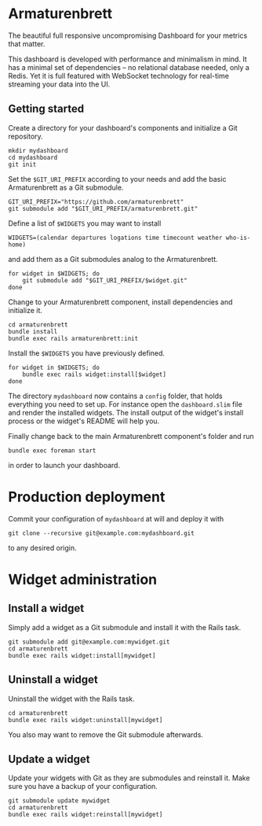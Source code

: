 # Armaturenbrett

The beautiful full responsive uncompromising Dashboard for your metrics that matter.

This dashboard is developed with performance and minimalism in mind. It has a minimal set of dependencies – no relational database needed, only a Redis. Yet it is full featured with WebSocket technology for real-time streaming your data into the UI.

## Getting started

Create a directory for your dashboard's components and initialize a Git repository.

```
mkdir mydashboard
cd mydashboard
git init
```

Set the `$GIT_URI_PREFIX` according to your needs and add the basic Armaturenbrett as a Git submodule.

```
GIT_URI_PREFIX="https://github.com/armaturenbrett"
git submodule add "$GIT_URI_PREFIX/armaturenbrett.git"
```

Define a list of `$WIDGETS` you may want to install

```
WIDGETS=(calendar departures logations time timecount weather who-is-home)
```

and add them as a Git submodules analog to the Armaturenbrett.

```
for widget in $WIDGETS; do
	git submodule add "$GIT_URI_PREFIX/$widget.git"
done
```

Change to your Armaturenbrett component, install dependencies and initialize it.

```
cd armaturenbrett
bundle install
bundle exec rails armaturenbrett:init
```

Install the `$WIDGETS` you have previously defined.

```
for widget in $WIDGETS; do
	bundle exec rails widget:install[$widget]
done
```

The directory `mydashboard` now contains a `config` folder, that holds everything you need to set up.
For instance open the `dashboard.slim` file and render the installed widgets.
The install output of the widget's install process or the widget's README will help you.

Finally change back to the main Armaturenbrett component's folder and run

```
bundle exec foreman start
```

in order to launch your dashboard.

# Production deployment

Commit your configuration of `mydashboard` at will and deploy it with

```
git clone --recursive git@example.com:mydashboard.git
```

to any desired origin.

# Widget administration

## Install a widget

Simply add a widget as a Git submodule and install it with the Rails task.

```
git submodule add git@example.com:mywidget.git
cd armaturenbrett
bundle exec rails widget:install[mywidget]
```

## Uninstall a widget

Uninstall the widget with the Rails task.

```
cd armaturenbrett
bundle exec rails widget:uninstall[mywidget]
```

You also may want to remove the Git submodule afterwards.

## Update a widget

Update your widgets with Git as they are submodules and reinstall it.
Make sure you have a backup of your configuration.

```
git submodule update mywidget
cd armaturenbrett
bundle exec rails widget:reinstall[mywidget]
```
